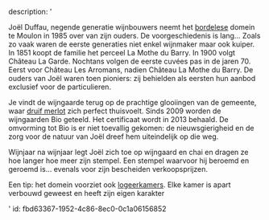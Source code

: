 description: '<p>Joël Duffau, negende generatie wijnbouwers neemt het <a href="https://www.levipe.be/region/bordeaux/?lang=nl&amp;lang=nl">bordelese</a> domein te Moulon in 1985 over van zijn ouders. De voorgeschiedenis is lang… Zoals zo vaak waren de eerste generaties niet enkel wijnmaker maar ook kuiper. In 1851 koopt de familie het perceel La Mothe du Barry. In 1900 volgt Château La Garde. Nochtans volgen de eerste cuvées pas in de jaren 70. Eerst voor Château Les Arromans, nadien Château La Mothe du Barry. De ouders van Joël waren toen pioniers: zij behielden als eersten hun aanbod exclusief voor de particulieren.</p><p>Je vindt de wijngaarde terug op de prachtige glooiingen van de gemeente, waar <a href="https://www.levipe.be/grape/merlot/?lang=nl&amp;lang=nl">druif merlot</a> zich perfect thuisvoelt. Sinds 2009 worden de wijngaarden Bio geteeld. Het certificaat wordt in 2013 behaald. De omvorming tot Bio is er niet toevallig gekomen: de nieuwsgierigheid en de zorg voor de natuur van Joël dreef hem uiteindelijk op die weg.</p><p>Wijnjaar na wijnjaar legt Joël zich toe op wijngaard en chai en dragen ze hoe langer hoe meer zijn stempel. Een stempel waarvoor hij beroemd en geroemd is… evenals voor zijn bescheiden verkoopsprijzen.</p><p>Een tip: het domein voorziet ook <a href="http://vignoblesjoelduffau.fr/chambres-dhote/contact-et-conditions-de-reservation/">logeerkamers</a>. Elke kamer is apart verbouwd geweest en heeft zijn eigen karakter</p>'
id: fbd63367-1952-4c86-8ec0-0c1a06156852

